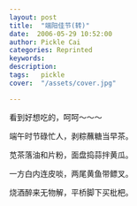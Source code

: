 ```yaml
---
layout: post  
title:  "端阳佳节(转)"
date:  2006-05-29 10:52:00
author: Pickle Cai  
categories: Reprinted  
keywords: 
description:   
tags:	pickle   
cover:  "/assets/cover.jpg"  

---
```


看到好想吃的，呵呵～～～

 

 

 

端午时节碌忙人，剥粽蘸糖当早茶。

苋茶落油和片粉，面盘捣蒜拌黄瓜。



一方白内连皮啖，两尾黄鱼带鳔叉。



烧酒醉来无物解，平桥脚下买枇杷。



		    


